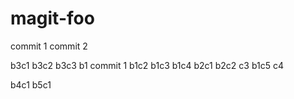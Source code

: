 # magit-foo

commit 1
commit 2

b3c1
b3c2
b3c3
b1 commit 1
b1c2
b1c3
b1c4
b2c1
b2c2
c3
b1c5
c4

b4c1
b5c1